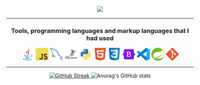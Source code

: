 <div id="header" align="center">
  <img src="https://media.giphy.com/media/WAInq2ktLbAuQ/giphy.gif" width="200" heigth="200">
</div>

- - -

<div align="center">
  <h3>Tools, programming languages and markup languages that I had used</h3>
  <div>
    <img src="https://raw.githubusercontent.com/devicons/devicon/1119b9f84c0290e0f0b38982099a2bd027a48bf1/icons/java/java-original.svg" title="JAVA" alt="JAVA" width="35" height="35">
    <img src="https://raw.githubusercontent.com/devicons/devicon/1119b9f84c0290e0f0b38982099a2bd027a48bf1/icons/javascript/javascript-original.svg" title="Javascript" alt="Javascript" width="35" height="35">
    <img src="https://raw.githubusercontent.com/devicons/devicon/1119b9f84c0290e0f0b38982099a2bd027a48bf1/icons/mysql/mysql-original.svg" title="MySQL" alt="MySQL" width="35" height="35">
    <img src="https://raw.githubusercontent.com/devicons/devicon/1119b9f84c0290e0f0b38982099a2bd027a48bf1/icons/microsoftsqlserver/microsoftsqlserver-plain-wordmark.svg" title="mssqlserver" alt="mssqlserver" width="35" height="35">
    <img src="https://raw.githubusercontent.com/devicons/devicon/1119b9f84c0290e0f0b38982099a2bd027a48bf1/icons/python/python-original.svg" title="Python" alt="Python" width="35" height="35">
    <img src="https://raw.githubusercontent.com/devicons/devicon/1119b9f84c0290e0f0b38982099a2bd027a48bf1/icons/html5/html5-original.svg" title="HTML5" alt="HTML5" width="35" height="35">
    <img src="https://raw.githubusercontent.com/devicons/devicon/1119b9f84c0290e0f0b38982099a2bd027a48bf1/icons/css3/css3-original.svg" title="CSS" alt="CSS"width="35" height="35">
    <img src="https://raw.githubusercontent.com/devicons/devicon/1119b9f84c0290e0f0b38982099a2bd027a48bf1/icons/bootstrap/bootstrap-original.svg" title="Bootstrap" alt="Bootstrap" width="35" height="35">
    <img src="https://raw.githubusercontent.com/devicons/devicon/1119b9f84c0290e0f0b38982099a2bd027a48bf1/icons/vscode/vscode-original.svg" title="VScode" alt="VScode" width="35" height="35">
    <img src="https://raw.githubusercontent.com/devicons/devicon/1119b9f84c0290e0f0b38982099a2bd027a48bf1/icons/spring/spring-original.svg" title="Spring" alt="Spring" width="35" height="35">
    <img src="https://raw.githubusercontent.com/devicons/devicon/1119b9f84c0290e0f0b38982099a2bd027a48bf1/icons/git/git-original.svg" title="Git" alt="Git" width="35" height="35">
  </div>
</div>

- - -

<p align="center">
  <a href="https://git.io/streak-stats">
    <img src="https://streak-stats.demolab.com/?user=PineberryCode&theme=highcontrast&hide_border=true&border_radius=5&background=000&stroke=900C3F&ring=260fd1&fire=260fd1" alt="GitHub Streak" width="45%">
  </a>
  <img src="https://github-readme-stats.vercel.app/api?username=PineberryCode&show_icons=true&theme=midnight-purple&count_private=true&hide_border=true&border_radius=5&hide=prs,issues,contribs" alt="Anurag's GitHub stats" width="45%" height="100">
</p>
